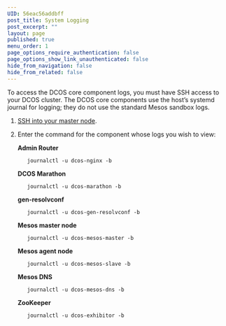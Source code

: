 ```yaml
---
UID: 56eac56addbff
post_title: System Logging
post_excerpt: ""
layout: page
published: true
menu_order: 1
page_options_require_authentication: false
page_options_show_link_unauthenticated: false
hide_from_navigation: false
hide_from_related: false
---
```

To access the DCOS core component logs, you must have SSH access to your DCOS cluster. The DCOS core components use the host’s systemd journal for logging; they do not use the standard Mesos sandbox logs.

1.  [SSH into your master node][1].

2.  Enter the command for the component whose logs you wish to view:
    
    **Admin Router**
    
           journalctl -u dcos-nginx -b
        
    
    **DCOS Marathon**
    
           journalctl -u dcos-marathon -b
        
    
    **gen-resolvconf**
    
           journalctl -u dcos-gen-resolvconf -b
        
    
    **Mesos master node**
    
           journalctl -u dcos-mesos-master -b
        
    
    **Mesos agent node**
    
           journalctl -u dcos-mesos-slave -b
        
    
    **Mesos DNS**
    
           journalctl -u dcos-mesos-dns -b
        
    
    **ZooKeeper**
    
           journalctl -u dcos-exhibitor -b

 [1]: /install/sshcluster/